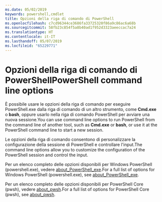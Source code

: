 ```yaml
---
ms.date: 05/02/2019
keywords: powershell,cmdlet
title: Opzioni della riga di comando di PowerShell
ms.openlocfilehash: c7cd96344ce3686fa33725320f86a9c86ac6a68b
ms.sourcegitcommit: 58fb23c854f5a8b40ad1f952d3323aeeccac7a24
ms.translationtype: HT
ms.contentlocale: it-IT
ms.lasthandoff: 05/07/2019
ms.locfileid: "65229771"
---
```

# <a name="powershell-command-line-options"></a><span data-ttu-id="8b64b-103">Opzioni della riga di comando di PowerShell</span><span class="sxs-lookup"><span data-stu-id="8b64b-103">PowerShell command line options</span></span>

<span data-ttu-id="8b64b-104">È possibile usare le opzioni della riga di comando per eseguire PowerShell.exe dalla riga di comando di un altro strumento, come **Cmd.exe** o **bash**, oppure usarlo nella riga di comando PowerShell per avviare una nuova sessione.</span><span class="sxs-lookup"><span data-stu-id="8b64b-104">You can use command line options to run PowerShell from the command line of another tool, such as **Cmd.exe** or **bash**, or use it at the PowerShell command line to start a new session.</span></span>

<span data-ttu-id="8b64b-105">Le opzioni della riga di comando consentono di personalizzare la configurazione della sessione di PowerShell e controllare l'input.</span><span class="sxs-lookup"><span data-stu-id="8b64b-105">The command line options allow you to customize the configuration of the PowerShell session and control the input.</span></span>

<span data-ttu-id="8b64b-106">Per un elenco completo delle opzioni disponibili per Windows PowerShell (powershell.exe), vedere [about_PowerShell_exe](/powershell/module/Microsoft.PowerShell.Core/About/about_PowerShell_exe).</span><span class="sxs-lookup"><span data-stu-id="8b64b-106">For a full list of options for Windows PowerShell (powershell.exe), see [about_PowerShell_exe](/powershell/module/Microsoft.PowerShell.Core/About/about_PowerShell_exe).</span></span>

<span data-ttu-id="8b64b-107">Per un elenco completo delle opzioni disponibili per PowerShell Core (pwsh), vedere [about_pwsh](/powershell/module/Microsoft.PowerShell.Core/About/about_pwsh).</span><span class="sxs-lookup"><span data-stu-id="8b64b-107">For a full list of options for PowerShell Core (pwsh), see [about_pwsh](/powershell/module/Microsoft.PowerShell.Core/About/about_pwsh).</span></span>